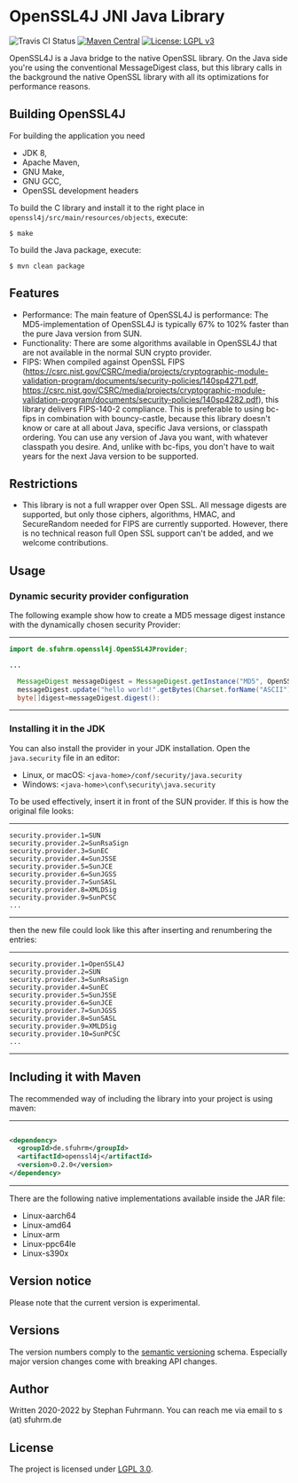 OpenSSL4J JNI Java Library
===================
![Travis CI Status](https://travis-ci.org/sfuhrm/openssl4j.svg?branch=master)
[![Maven Central](https://maven-badges.herokuapp.com/maven-central/de.sfuhrm/openssl4j/badge.svg)](https://maven-badges.herokuapp.com/maven-central/de.sfuhrm/openssl4j)
[![License: LGPL v3](https://img.shields.io/badge/License-LGPL%20v3-blue.svg)](https://www.gnu.org/licenses/lgpl-3.0)

OpenSSL4J is a Java bridge to the native OpenSSL library. On the Java side you're
using the conventional MessageDigest class, but this library calls in the
background the native OpenSSL library with all its
optimizations for performance reasons.

## Building OpenSSL4J

For building the application you need

* JDK 8,
* Apache Maven,
* GNU Make,
* GNU GCC,
* OpenSSL development headers

To build the C library and install it to the right place in `openssl4j/src/main/resources/objects`, execute:

    $ make

To build the Java package, execute:

    $ mvn clean package

## Features

* Performance: The main feature of OpenSSL4J is performance: The MD5-implementation of OpenSSL4J is
  typically 67% to 102% faster than the pure Java version from SUN.
* Functionality: There are some algorithms available in OpenSSL4J that are not available in the
  normal SUN crypto provider.
* FIPS: When compiled against OpenSSL FIPS
  (https://csrc.nist.gov/CSRC/media/projects/cryptographic-module-validation-program/documents/security-policies/140sp4271.pdf,
  https://csrc.nist.gov/CSRC/media/projects/cryptographic-module-validation-program/documents/security-policies/140sp4282.pdf),
  this library delivers FIPS-140-2 compliance. This is preferable to using bc-fips in combination with bouncy-castle,
  because this library doesn't know or care at all about Java, specific Java versions, or classpath ordering. You can
  use any version of Java you want, with whatever classpath you desire. And, unlike with bc-fips, you don't have to wait
  years for the next Java version to be supported.

## Restrictions

* This library is not a full wrapper over Open SSL. All message digests are supported, but only those ciphers,
  algorithms, HMAC, and SecureRandom needed for FIPS are currently supported. However, there is no technical reason full
  Open SSL support can't be added, and we welcome contributions.

## Usage

### Dynamic security provider configuration

The following example show how to create a MD5 message digest instance with the
dynamically chosen security Provider:

---------------------------------------

```java
import de.sfuhrm.openssl4j.OpenSSL4JProvider;

...

  MessageDigest messageDigest = MessageDigest.getInstance("MD5", OpenSSL4JProvider.getInstance());
  messageDigest.update("hello world!".getBytes(Charset.forName("ASCII")));
  byte[]digest=messageDigest.digest():
```

---------------------------------------

### Installing it in the JDK

You can also install the provider in your JDK installation. Open the `java.security` file in an editor:

* Linux, or macOS: `<java-home>/conf/security/java.security`
* Windows: `<java-home>\conf\security\java.security`

To be used effectively, insert it in front of the SUN provider. If this is how the original file looks:

---------------------------------------

```
security.provider.1=SUN
security.provider.2=SunRsaSign
security.provider.3=SunEC
security.provider.4=SunJSSE
security.provider.5=SunJCE
security.provider.6=SunJGSS
security.provider.7=SunSASL
security.provider.8=XMLDSig
security.provider.9=SunPCSC
...
```

---------------------------------------

then the new file could look like this after inserting and renumbering the entries:

---------------------------------------

```
security.provider.1=OpenSSL4J
security.provider.2=SUN
security.provider.3=SunRsaSign
security.provider.4=SunEC
security.provider.5=SunJSSE
security.provider.6=SunJCE
security.provider.7=SunJGSS
security.provider.8=SunSASL
security.provider.9=XMLDSig
security.provider.10=SunPCSC
...
```

---------------------------------------

## Including it with Maven

The recommended way of including the library into your project is using maven:

---------------------------------------

```xml

<dependency>
  <groupId>de.sfuhrm</groupId>
  <artifactId>openssl4j</artifactId>
  <version>0.2.0</version>
</dependency>
```

---------------------------------------

There are the following native implementations available inside the JAR file:

* Linux-aarch64
* Linux-amd64
* Linux-arm
* Linux-ppc64le
* Linux-s390x

## Version notice

Please note that the current version is experimental.

## Versions

The version numbers comply to the
[semantic versioning](https://semver.org/) schema.
Especially major version changes come with breaking API
changes.

## Author

Written 2020-2022 by Stephan Fuhrmann. You can reach me via email to s (at) sfuhrm.de

## License

The project is licensed under [LGPL 3.0](https://www.gnu.org/licenses/lgpl-3.0.en.html).
